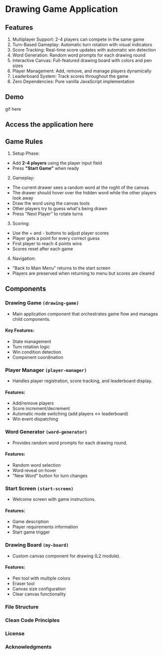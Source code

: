 # Drawing Game Application

## Features

1. Multiplayer Support: 2-4 players can compete in the same game
2. Turn-Based Gameplay: Automatic turn rotation with visual indicators
3. Score Tracking: Real-time score updates with automatic win detection
4. Word Generation: Random word prompts for each drawing round
5. Interactive Canvas: Full-featured drawing board with colors and pen sizes
6. Player Management: Add, remove, and manage players dynamically
7. Leaderboard System: Track scores throughout the game
8. Zero Dependencies: Pure vanilla JavaScript implementation

## Demo

gif here

## Access the application here

## Game Rules

1. Setup Phase:
- Add **2-4 players** using the player input field
- Press **"Start Game"** when ready

2. Gameplay:
- The current drawer sees a random word at the roght of the canvas
- The drawer should hover over the hidden word while the other players look away
- Draw the word using the canvas tools
- Other players try to guess what's being drawn
- Press "Next Player" to rotate turns

3. Scoring:
- Use the + and - buttons to adjust player scores
- Player gets a point for every correct guess
- First player to reach 4 points wins
- Scores reset after each game

4. Navigation:
- "Back to Main Menu" returns to the start screen
- Players are preserved when returning to menu but scores are cleared

## Components
### Drawing Game `(drawing-game)`
- Main application component that orchestrates game flow and manages child components.

#### Key Features:
- State management
- Turn rotation logic
- Win condition detection
- Component coordination

### Player Manager `(player-manager)`
- Handles player registration, score tracking, and leaderboard display.

#### Features:
- Add/remove players
- Score increment/decrement
- Automatic mode switching (add players ↔ leaderboard)
- Win event dispatching

### Word Generator `(word-generator)`
- Provides random word prompts for each drawing round.

#### Features:
- Random word selection
- Word reveal on hover
- "New Word" button for turn changes

### Start Screen `(start-screen)`
- Welcome screen with game instructions.

#### Features:
- Game description
- Player requirements information
- Start game trigger

### Drawing Board `(my-board)`
- Custom canvas component for drawing (L2 module).

#### Features:
- Pen tool with multiple colors
- Eraser tool
- Canvas size configuration
- Clear canvas functionality


### File Structure

### Clean Code Principles

### License

### Acknowledgments